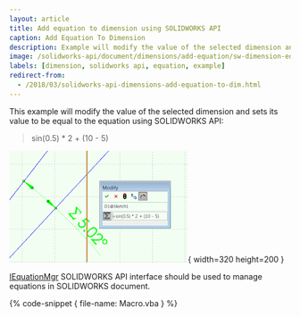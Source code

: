 ```yaml
---
layout: article
title: Add equation to dimension using SOLIDWORKS API
caption: Add Equation To Dimension
description: Example will modify the value of the selected dimension and sets its value to be equal to the equation
image: /solidworks-api/document/dimensions/add-equation/sw-dimension-equation.png
labels: [dimension, solidworks api, equation, example]
redirect-from:
  - /2018/03/solidworks-api-dimensions-add-equation-to-dim.html
---
```

This example will modify the value of the selected dimension and sets its value to be equal to the equation using SOLIDWORKS API:

> sin(0.5) * 2 + (10 - 5)

![Equation in dimension](sw-dimension-equation.png){ width=320 height=200 }

[IEquationMgr](http://help.solidworks.com/2018/english/api/sldworksapi/SolidWorks.Interop.sldworks~SolidWorks.Interop.sldworks.IEquationMgr.html) SOLIDWORKS API interface should be used to manage equations in SOLIDWORKS document.

{% code-snippet { file-name: Macro.vba } %}
